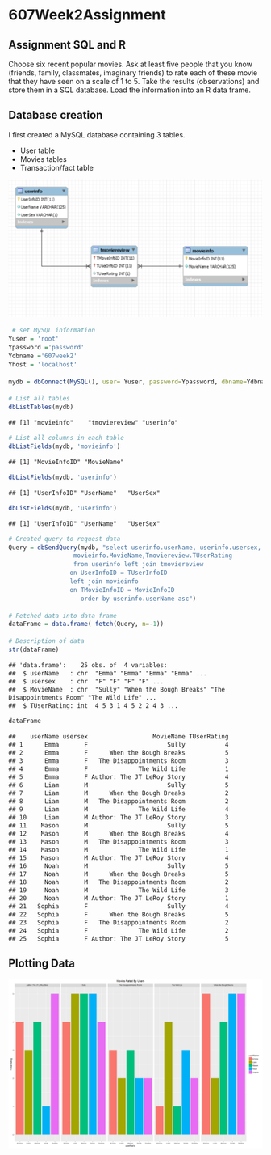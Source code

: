 607Week2Assignment
================

Assignment SQL and R
--------------------

Choose six recent popular movies. Ask at least five people that you know (friends, family, classmates, imaginary friends) to rate each of these movie that they have seen on a scale of 1 to 5. Take the results (observations) and store them in a SQL database. Load the information into an R data frame.

Database creation
-----------------

I first created a MySQL database containing 3 tables.

-   User table
-   Movies tables
-   Transaction/fact table

![](https://github.com/chrisestevez/DataAnalytics/blob/master/607Week2/Schema.PNG)

``` r
 # set MySQL information
Yuser = 'root'
Ypassword ='password'
Ydbname ='607week2'
Yhost = 'localhost'

mydb = dbConnect(MySQL(), user= Yuser, password=Ypassword, dbname=Ydbname, host=Yhost)

# List all tables
dbListTables(mydb)
```

    ## [1] "movieinfo"    "tmoviereview" "userinfo"

``` r
# List all columns in each table
dbListFields(mydb, 'movieinfo')
```

    ## [1] "MovieInfoID" "MovieName"

``` r
dbListFields(mydb, 'userinfo')
```

    ## [1] "UserInfoID" "UserName"   "UserSex"

``` r
dbListFields(mydb, 'userinfo')
```

    ## [1] "UserInfoID" "UserName"   "UserSex"

``` r
# Created query to request data
Query = dbSendQuery(mydb, "select userinfo.userName, userinfo.usersex,
                  movieinfo.MovieName,Tmoviereview.TUserRating
                  from userinfo left join tmoviereview 
                 on UserInfoID = TUserInfoID
                 left join movieinfo
                 on TMovieInfoID = MovieInfoID
                    order by userinfo.userName asc")

# Fetched data into data frame
dataFrame = data.frame( fetch(Query, n=-1))

# Description of data
str(dataFrame)
```

    ## 'data.frame':    25 obs. of  4 variables:
    ##  $ userName   : chr  "Emma" "Emma" "Emma" "Emma" ...
    ##  $ usersex    : chr  "F" "F" "F" "F" ...
    ##  $ MovieName  : chr  "Sully" "When the Bough Breaks" "The Disappointments Room" "The Wild Life" ...
    ##  $ TUserRating: int  4 5 3 1 4 5 2 2 4 3 ...

``` r
dataFrame
```

    ##    userName usersex                  MovieName TUserRating
    ## 1      Emma       F                      Sully           4
    ## 2      Emma       F      When the Bough Breaks           5
    ## 3      Emma       F   The Disappointments Room           3
    ## 4      Emma       F              The Wild Life           1
    ## 5      Emma       F Author: The JT LeRoy Story           4
    ## 6      Liam       M                      Sully           5
    ## 7      Liam       M      When the Bough Breaks           2
    ## 8      Liam       M   The Disappointments Room           2
    ## 9      Liam       M              The Wild Life           4
    ## 10     Liam       M Author: The JT LeRoy Story           3
    ## 11    Mason       M                      Sully           5
    ## 12    Mason       M      When the Bough Breaks           4
    ## 13    Mason       M   The Disappointments Room           3
    ## 14    Mason       M              The Wild Life           1
    ## 15    Mason       M Author: The JT LeRoy Story           4
    ## 16     Noah       M                      Sully           5
    ## 17     Noah       M      When the Bough Breaks           5
    ## 18     Noah       M   The Disappointments Room           2
    ## 19     Noah       M              The Wild Life           3
    ## 20     Noah       M Author: The JT LeRoy Story           1
    ## 21   Sophia       F                      Sully           4
    ## 22   Sophia       F      When the Bough Breaks           5
    ## 23   Sophia       F   The Disappointments Room           2
    ## 24   Sophia       F              The Wild Life           2
    ## 25   Sophia       F Author: The JT LeRoy Story           5

Plotting Data
-------------

<img src="607Week2Rmarkdown_files/figure-markdown_github/pressure-1.png" style="display: block; margin: auto;" />
